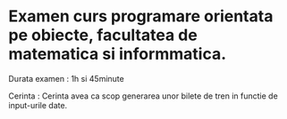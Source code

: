 # Examen curs programare orientata pe obiecte, facultatea de matematica si informmatica.


Durata examen : 1h si 45minute


Cerinta : Cerinta avea ca scop generarea unor bilete de tren in functie de input-urile date.
